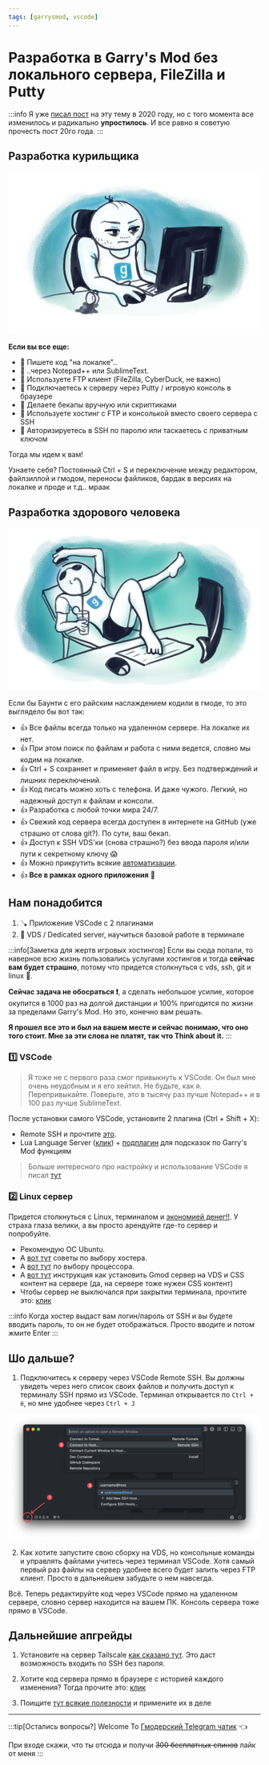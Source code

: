 ```yaml
---
tags: [garrysmod, vscode]
---
```


# Разработка в Garry's Mod без локального сервера, FileZilla и Putty

:::info
Я уже [писал пост](../../2020-03-17-gmod-development.md) на эту тему в 2020 году, но с того момента все изменилось и радикально **упростилось**. И все равно я советую прочесть пост 20го года.
:::

## Разработка курильщика

![Нуб программист](noob-coder-gmod-optimized.png)
<!-- /\ Не воровать! Сестренка рисовала ❤️ -->

**Если вы все еще:**

- 🤢 Пишете код "на локалке"..
- 🤢 ..через Notepad++ или SublimeText.
- 🤢 Используете FTP клиент (FileZilla, CyberDuck, не важно)
- 🤢 Подключаетесь к серверу через Putty / игровую консоль в браузере
- 🤢 Делаете бекапы вручную или скриптиками
- 🤢 Используете хостинг с FTP и консолькой вместо своего сервера с SSH
- 🤢 Авторизируетесь в SSH по паролю или таскаетесь с приватным ключом

Тогда мы идем к вам!

<!-- truncate -->

Узнаете себя? Постоянный Ctrl + S и переключение между редактором, файлзиллой и гмодом, переносы файликов, бардак в версиях на локалке и проде и т.д.. мраак

## Разработка здорового человека

![Норм программист](pro-coder-gmod-optimized.png)

Если бы Баунти с его райским наслаждением кодили в гмоде, то это выглядело бы вот так:

- 👍 Все файлы всегда только на удаленном сервере. На локалке их нет.
- 👍 При этом поиск по файлам и работа с ними ведется, словно мы кодим на локалке.
- 👍 Ctrl + S сохраняет и применяет файл в игру. Без подтверждений и лишних переключений.
- 👍 Код писать можно хоть с телефона. И даже чужого. Легкий, но надежный доступ к файлам и консоли.
- 👍 Разработка с любой точки мира 24/7.
- 👍 Свежий код сервера всегда доступен в интернете на GitHub (уже страшно от слова git?). По сути, ваш бекап.
- 👍 Доступ к SSH VDS'ки (снова страшно?) без ввода пароля и/или пути к секретному ключу 😱
- 👍 Можно прикрутить всякие [автоматизации](../../2022/09-10-gmod-minify.md).
- 👍 **Все в рамках одного приложения** 🎉

## Нам понадобится

1. 🪠 Приложение VSCode с 2 плагинами
2. 🚽 VDS / Dedicated server, научиться базовой работе в терминале

:::info[Заметка для жертв игровых хостингов]
Если вы сюда попали, то наверное всю жизнь пользовались услугами хостингов и тогда **сейчас вам будет страшно**, потому что придется столкнуться с vds, ssh, git и linux 👻.

**Сейчас задача не обосраться ❗**, а сделать небольшое усилие, которое окупится в 1000 раз на долгой дистанции и 100% пригодится по жизни за пределами Garry's Mod. Но это, конечно вам решать.

**Я прошел все это и был на вашем месте и сейчас понимаю, что оно того стоит. Мне за эти слова не платят, так что Think about it.**
:::

### 1️⃣ VSCode

> Я тоже не с первого раза смог привыкнуть к VSCode. Он был мне очень неудобным и я его хейтил. Не будьте, как я. Перепривыкайте. Поверьте, это в тысячу раз лучше Notepad++ и в 100 раз лучше SublimeText.

После установки самого VSCode, установите 2 плагина (Ctrl + Shift + X):

- Remote SSH и прочтите [это](../../2023/07-24-vscode-remote-ssh/index.md).
- Lua Language Server ([клик](https://wiki.facepunch.com/gmod/LuaLanguageServer)) + [подплагин](https://github.com/luttje/glua-api-snippets) для подсказок по Garry's Mod функциям

> Больше интересного про настройку и использование VSCode я писал [тут](/docs/macos/apps/vscode)

### 2️⃣ Linux сервер

Придется столкнуться с Linux, терминалом и [экономией денег!!](https://forum.gm-donate.net/t/vds-vs-igrovoj-server-na-myarena/2100). У страха глаза велики, а вы просто арендуйте где-то сервер и попробуйте.

- Рекомендую ОС Ubuntu.
- А [вот тут](https://forum.gm-donate.net/t/posovetujte-hosting-dlya-garrys-mod-servera/832) советы по выбору хостера.
- А [вот тут](https://forum.gm-donate.net/t/optimizacziya-servera-silno-lagaet/2029/2) по выбору процессора.
- А [вот тут](https://wiki.facepunch.com/gmod/Linux_Dedicated_Server_Hosting) инструкция как установить Gmod сервер на VDS и CSS контент на сервере (да, на сервере тоже нужен CSS контент)
- Чтобы сервер не выключался при закрытии терминала, прочтите это: [клик](https://forum.gm-donate.net/t/vds-vyklyuchaetsya-server-posle-zakrytiya-terminala/3396)

:::info
Когда хостер выдаст вам логин/пароль от SSH и вы будете вводить пароль, то он не будет отображаться. Просто вводите и потом жмите Enter
:::

## Шо дальше?

1. Подключитесь к серверу через VSCode Remote SSH. Вы должны увидеть через него список своих файлов и получить доступ к терминалу SSH прямо из VSCode. Терминал открывается по `Ctrl + ё`, но мне удобнее через `Ctrl + J`

![Подключение через плагин Remote SSH](remote-ssh-guide.png)

2. Как хотите запустите свою сборку на VDS, но консольные команды и управлять файлами учитесь через терминал VSCode. Хотя самый первый раз файлы на сервер удобнее всего будет залить через FTP клиент. Просто в дальнейшем забудьте о нем навсегда.

Всё. Теперь редактируйте код через VSCode прямо на удаленном сервере, словно сервер находится на вашем ПК. Консоль сервера тоже прямо в VSCode.

## Дальнейшие апгрейды

1. Установите на сервер Tailscale [как сказано тут](../01-27-easy-ssh-with-tailscale/index.md). Это даст возможность входить по SSH без пароля.

2. Хотите код сервера прямо в браузере с историей каждого изменения? Тогда прочите это: [клик](../../2024/12-30-gmod-git-setup/index.md)

3. Поищите [тут всякие полезности](https://forum.gm-donate.net/t/awesome-garrys-mod-delimsya-poleznymi-shtukami/8271) и примените их в деле

---

:::tip[Остались вопросы?]
Welcome To [Гмодерский Telegram чатик](https://t.me/+pf3ZgCscKR85ZmIy) 👈

При входе скажи, что ты отсюда и получи ~~300 бесплатных спинов~~ лайк от меня
:::

